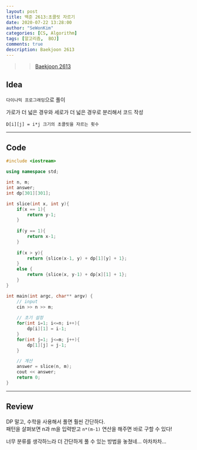 ```yaml
---
layout: post
title: 백준 2613:초콜릿 자르기
date: 2020-07-22 13:28:00
author: "SeWonKim"
categories: [CS, Algorithm]
tags: [알고리즘,  BOJ]
comments: true
description: Baekjoon 2613
---
```


> > [Baekjoon 2613](https://www.acmicpc.net/problem/2613) 




## Idea

`다이나믹 프로그래밍`으로 풀이


가로가 더 넓은 경우와 세로가 더 넓은 경우로 분리해서 코드 작성

```
D[i][j] = i*j 크기의 초콜릿을 자르는 횟수 
```

---

## Code
```cpp
#include <iostream>

using namespace std;

int n, m;
int answer;
int dp[301][301];

int slice(int x, int y){
	if(x == 1){
		return y-1;
	}
	
	if(y == 1){
		return x-1;
	}
	
	if(x > y){
		return {slice(x-1, y) + dp[1][y] + 1};
	}
	else {
		return {slice(x, y-1) + dp[x][1] + 1};
	}
}

int main(int argc, char** argv) {
	// input
	cin >> n >> m;
	
	// 초기 설정 
	for(int i=1; i<=n; i++){
		dp[i][1] = i-1;
	}
	for(int j=1; j<=m; j++){
		dp[1][j] = j-1;
	}

	// 계산
	answer = slice(n, m);
	cout << answer;
	return 0;
}
```
---

## Review

DP 말고, 수학을 사용해서 풀면 훨씬 간단하다.        
패턴을 살펴보면 n과 m을 입력받고 `n*(m-1)` 연산을 해주면 바로 구할 수 있다! 

너무 분류를 생각하느라 더 간단하게 풀 수 있는 방법을 놓쳤네... 아차차차...
